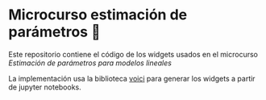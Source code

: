 # Microcurso estimación de parámetros 🚀

Este repositorio contiene el código de los widgets usados en el microcurso *Estimación de parámetros para modelos lineales*

La implementación usa la biblioteca [voici](https://github.com/voila-dashboards/voici) para generar los widgets a partir de jupyter notebooks.

